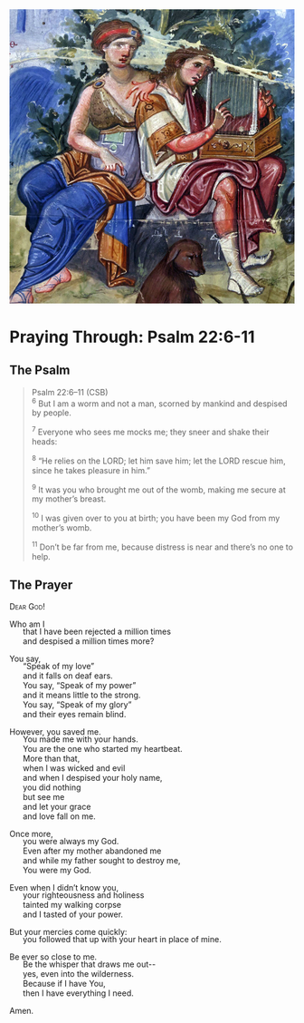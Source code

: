 <img class="intro-right" src="../images/art-paris-psalter.jpg">

<style>
  li {list-style-type: none;}
  p + ul {
    margin-top: -18px;
}
</style>

# Praying Through: Psalm 22:6-11

## The Psalm

>Psalm 22:6–11 (CSB)  
><sup>6</sup> But I am a worm and not a man, scorned by mankind and despised by people. 
>
><sup>7</sup> Everyone who sees me mocks me; they sneer and shake their heads: 
>
><sup>8</sup> “He relies on the LORD; let him save him; let the LORD rescue him, since he takes pleasure in him.” 
>
><sup>9</sup> It was you who brought me out of the womb, making me secure at my mother’s breast. 
>
><sup>10</sup> I was given over to you at birth; you have been my God from my mother’s womb. 
>
><sup>11</sup> Don’t be far from me, because distress is near and there’s no one to help.

## The Prayer

<div style="font-variant: small-caps;">
Dear God!
</div>

Who am I 
* that I have been rejected a million times 
* and despised a million times more?

You say, 
* “Speak of my love” 
* and it falls on deaf ears. 
* You say, “Speak of my power” 
* and it means little to the strong. 
* You say, “Speak of my glory” 
* and their eyes remain blind.

However, you saved me. 
* You made me with your hands. 
* You are the one who started my heartbeat. 
* More than that, 
* when I was wicked and evil 
* and when I despised your holy name, 
* you did nothing 
* but see me 
* and let your grace 
* and love fall on me.

Once more, 
* you were always my God. 
* Even after my mother abandoned me 
* and while my father sought to destroy me, 
* You were my God.

Even when I didn’t know you, 
* your righteousness and holiness 
* tainted my walking corpse 
* and I tasted of your power.

But your mercies come quickly: 
* you followed that up with your heart in place of mine.

Be ever so close to me. 
* Be the whisper that draws me out--
* yes, even into the wilderness. 
* Because if I have You, 
* then I have everything I need.

Amen.
